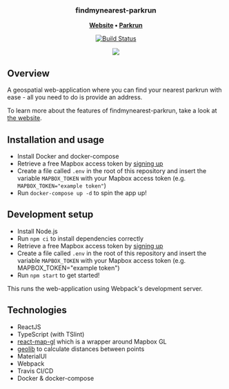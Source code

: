 <h3 align="center">
	findmynearest-parkrun
</h3>

<p align="center">
	<strong>
		<a href="https://findmynearest-parkrun.firebaseapp.com/">Website</a>
		•
		<a href="https://www.parkrun.org.uk/">Parkrun</a>
	</strong>
</p>
<p align="center">
	<a href="https://travis-ci.com/scottbanyard/findmynearest-parkrun"><img
		alt="Build Status"
		src="https://travis-ci.com/scottbanyard/findmynearest-parkrun.svg?branch=master"></a>
</p>

<p align="center">
	<img src="https://github.com/scottbanyard/findmynearest-parkrun/blob/master/resources/demo.gif">
</p>

## Overview

A geospatial web-application where you can find your nearest parkrun with ease - all you need to do is provide an address.

To learn more about the features of findmynearest-parkrun, take a look at [the website](https://findmynearest-parkrun.firebaseapp.com/).

## Installation and usage

- Install Docker and docker-compose
- Retrieve a free Mapbox access token by <a href="https://account.mapbox.com/auth/signup/" target="\_blank">signing up</a>
- Create a file called `.env` in the root of this repository and insert the variable `MAPBOX_TOKEN` with your Mapbox access token (e.g. `MAPBOX_TOKEN="example token"`)
- Run `docker-compose up -d` to spin the app up!

## Development setup

- Install Node.js
- Run `npm ci` to install dependencies correctly
- Retrieve a free Mapbox access token by <a href="https://account.mapbox.com/auth/signup/" target="\_blank">signing up</a>
- Create a file called `.env` in the root of this repository and insert the variable `MAPBOX_TOKEN` with your Mapbox access token (e.g. MAPBOX_TOKEN="example token")
- Run `npm start` to get started!

This runs the web-application using Webpack's development server.

## Technologies

- ReactJS
- TypeScript (with TSlint)
- <a href="https://github.com/uber/react-map-gl" target="\_blank">react-map-gl</a> which is a wrapper around Mapbox GL
- <a href="https://github.com/manuelbieh/geolib" target="\_blank">geolib</a> to calculate distances between points
- MaterialUI
- Webpack
- Travis CI/CD
- Docker & docker-compose
